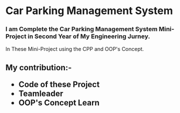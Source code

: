 <h1>Car Parking Management System</h1>
<h3>
  I am Complete the Car Parking Management System Mini-Project in Second Year of My Engineering Jurney. 
</h3>
In These Mini-Project using the CPP and OOP's Concept.
<h2>
  <b>My contribution:-</b>
  <ul>
    <li> Code of these Project </li>
    <li> Teamleader</li>
    <li>OOP's Concept Learn</li>
  </ul>
 
</h2>
